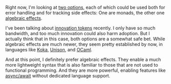 Right now, I'm looking at [two options](/daily/2025-04-21), each of which could
be used both for error handling and for tracking side effects: One are monads,
the other one [algebraic effects](/daily/2024-12-10).

I've been talking about [innovation tokens] recently. I only have so much
bandwidth, and too much innovation could also harm adoption. But I actually
think that in this case, both options are a somewhat safe bet. While algebraic
effects are much newer, they seem pretty established by now, in languages like
[Koka], [Unison], and [OCaml].

And at this point, I definitely prefer algebraic effects. They enable a much
more lightweight syntax that is also familiar to those that are not used to
functional programming. And they are more powerful, enabling features like
[async/await] without dedicated language support.

[innovation tokens]: https://mcfunley.com/choose-boring-technology
[Koka]: https://koka-lang.github.io/
[Unison]: https://www.unison-lang.org/
[OCaml]: https://ocaml.org/
[async/await]: https://en.wikipedia.org/wiki/Async/await
